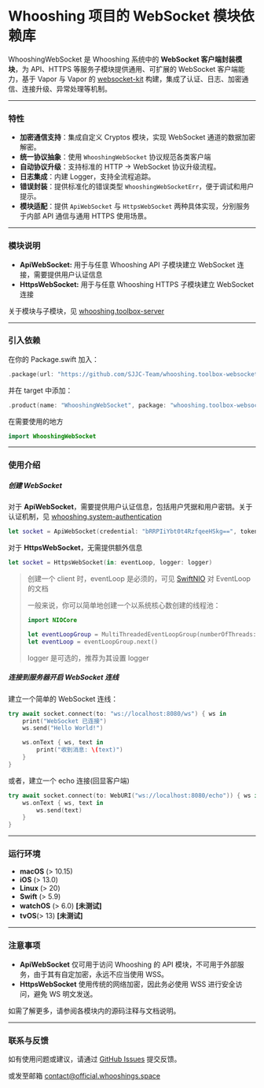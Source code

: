 # Whooshing 项目的 WebSocket 模块依赖库

WhooshingWebSocket 是 Whooshing 系统中的 **WebSocket 客户端封装模块**，为 API、HTTPS 等服务子模块提供通用、可扩展的 WebSocket 客户端能力，基于 Vapor 与 Vapor 的  [websocket-kit](https://github.com/vapor/websocket-kit) 构建，集成了认证、日志、加密通信、连接升级、异常处理等机制。

-----

### 特性

-  **加密通信支持**：集成自定义 Cryptos 模块，实现 WebSocket 通道的数据加密解密。
-  **统一协议抽象**：使用 `WhooshingWebSocket` 协议规范各类客户端
-  **自动协议升级**：支持标准的 HTTP → WebSocket 协议升级流程。
-  **日志集成**：内建 Logger，支持全流程追踪。
-  **错误封装**：提供标准化的错误类型 `WhooshingWebSocketErr`，便于调试和用户提示。
-  **模块适配**：提供 `ApiWebSocket` 与 `HttpsWebSocket` 两种具体实现，分别服务于内部 API 通信与通用 HTTPS 使用场景。

----

### 模块说明

- **ApiWebSocket:** 用于与任意 Whooshing API 子模块建立 WebSocket 连接，需要提供用户认证信息
- **HttpsWebSocket:** 用于与任意 Whooshing HTTPS 子模块建立 WebSocket 连接

关于模块与子模块，见 [whooshing.toolbox-server](https://github.com/SJJC-Team/whooshing.toolbox-server)

-----

### 引入依赖

在你的 Package.swift 加入：

``` swift
.package(url: "https://github.com/SJJC-Team/whooshing.toolbox-websocket.git", .upToNextMajor(from: "1.1.0"))
```

并在 target 中添加：

```swift
.product(name: "WhooshingWebSocket", package: "whooshing.toolbox-websocket")
```

在需要使用的地方

```swift
import WhooshingWebSocket
```

-------

### 使用介绍

##### 创建 WebSocket

对于 **ApiWebSocket**，需要提供用户认证信息，包括用户凭据和用户密钥。关于认证机制，见 [whooshing.system-authentication](https://github.com/SJJC-Team/whooshing.system-authentication)

```swift
let socket = ApiWebSocket(credential: "bRRPIiYbt0t4RzfqeeHSkg==", token: "jXTz4vTQk0O/XFIjWQIHLC7z9/E0/4VtEb+LkF8IcA4=", eventLoop: eventLoop, logger: logger)
```

对于 **HttpsWebSocket**，无需提供额外信息

```swift
let socket = HttpsWebSocket(in: eventLoop, logger: logger)
```

> 创建一个 client 时，eventLoop 是必须的，可见 [SwiftNIO](https://github.com/apple/swift-nio) 对 EventLoop 的文档
>
> 一般来说，你可以简单地创建一个以系统核心数创建的线程池：
>
> ```swift
> import NIOCore
> 
> let eventLoopGroup = MultiThreadedEventLoopGroup(numberOfThreads: System.coreCount)
> let eventLoop = eventLoopGroup.next()
> ```
>
> logger 是可选的，推荐为其设置 logger



##### 连接到服务器开启 WebSocket 连线

建立一个简单的 WebSocket 连线：

```swift
try await socket.connect(to: "ws://localhost:8080/ws") { ws in
    print("WebSocket 已连接")
    ws.send("Hello World!")

    ws.onText { ws, text in
        print("收到消息: \(text)")
    }
}
```

或者，建立一个 echo 连接(回显客户端)

```swift
try await socket.connect(to: WebURI("ws://localhost:8080/echo")) { ws in
    ws.onText { ws, text in
        ws.send(text)
    }
}
```

----

### 运行环境

* **macOS** (> 10.15)
* **iOS** (> 13.0)
* **Linux** (> 20)
* **Swift** (> 5.9)
* **watchOS** (> 6.0) **[未测试]**
* **tvOS**(> 13) **[未测试]**

---------

### 注意事项

- **ApiWebSocket** 仅可用于访问 Whooshing 的 API 模块，不可用于外部服务，由于其有自定加密，永远不应当使用 WSS。
- **HttpsWebSocket** 使用传统的网络加密，因此务必使用 WSS 进行安全访问，避免 WS 明文发送。

如需了解更多，请参阅各模块内的源码注释与文档说明。

-------

### 联系与反馈

如有使用问题或建议，请通过 [GitHub Issues](https://github.com/SJJC-Team/whooshing.toolbox-server/issues) 提交反馈。

或发至邮箱 [contact@official.whooshings.space](mailto:contact@official.whooshings.space)
